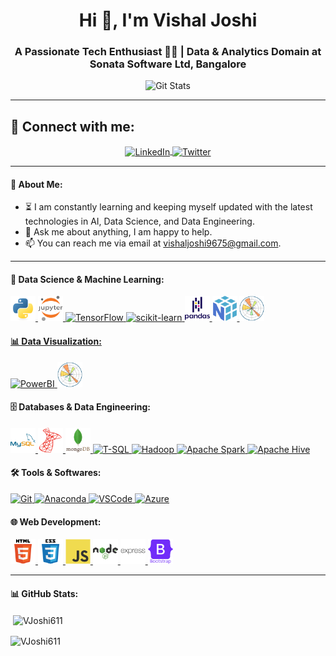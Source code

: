 <h1 align="center">Hi 👋, I'm Vishal Joshi</h1>
<h3 align="center">A Passionate Tech Enthusiast 👨‍💻 | Data & Analytics Domain at Sonata Software Ltd, Bangalore</h3>

<p align="center"> 
  <img src="https://komarev.com/ghpvc/?username=VJoshi611&label=Profile%20views&color=0e75b6&style=flat" alt="Git Stats" /> 
</p>

---

<h2 align="left">🚀 Connect with me:</h2>
<p align="center">
  <a href="https://www.linkedin.com/in/vishaljoshi06/" target="_blank">
    <img align="center" src="https://raw.githubusercontent.com/rahuldkjain/github-profile-readme-generator/master/src/images/icons/Social/linked-in-alt.svg" alt="LinkedIn" height="30" width="40" />
  </a>
  <a href="https://x.com/Vi_Shall_" target="blank">
    <img align="center" src="https://raw.githubusercontent.com/rahuldkjain/github-profile-readme-generator/master/src/images/icons/Social/twitter.svg" alt="Twitter" height="30" width="40" />
  </a>
</p>

---

<h4 align="left">🌱 About Me:</h4>
<ul>
  <li>⏳ I am constantly learning and keeping myself updated with the latest technologies in AI, Data Science, and Data Engineering.</li>
  <li>💬 Ask me about anything, I am happy to help.</li>
  <li>📫 You can reach me via email at <a href="mailto:vishaljoshi9675@gmail.com">vishaljoshi9675@gmail.com</a>.</li>
</ul>

---

<h4 align="left">🔬 Data Science & Machine Learning:</h4>
<p align="left">
  <a href="https://www.python.org" target="_blank"> 
    <img src="https://raw.githubusercontent.com/devicons/devicon/master/icons/python/python-original.svg" alt="Python" width="40" height="40"/>
  </a>
  <a href="https://jupyter.org/" target="_blank">
    <img src="https://raw.githubusercontent.com/devicons/devicon/master/icons/jupyter/jupyter-original-wordmark.svg" alt="Jupyter" width="40" height="40"/>
  </a>
  <a href="https://www.tensorflow.org/" target="_blank"> 
    <img src="https://www.vectorlogo.zone/logos/tensorflow/tensorflow-icon.svg" alt="TensorFlow" width="40" height="40"/>
  </a>
  <a href="https://scikit-learn.org/" target="_blank">
    <img src="https://upload.wikimedia.org/wikipedia/commons/thumb/0/05/Scikit_learn_logo.svg/1200px-Scikit_learn_logo.svg.png" alt="scikit-learn" width="40" height="40"/>
  </a>
  <a href="https://pandas.pydata.org/" target="_blank"> 
    <img src="https://raw.githubusercontent.com/devicons/devicon/master/icons/pandas/pandas-original-wordmark.svg" alt="Pandas" width="40" height="40"/>
  </a>
  <a href="https://numpy.org/" target="_blank"> 
    <img src="https://raw.githubusercontent.com/devicons/devicon/master/icons/numpy/numpy-original.svg" alt="NumPy" width="40" height="40"/>
  </a>
  <a href="https://matplotlib.org/" target="_blank"> 
    <img src="https://raw.githubusercontent.com/devicons/devicon/master/icons/matplotlib/matplotlib-original.svg" alt="Matplotlib" width="40" height="40"/>
</p>



<h4 align="left">📊 Data Visualization:</h4>
<p align="left">
  <a href="https://powerbi.microsoft.com/" target="_blank"> 
    <img src="https://www.vectorlogo.zone/logos/microsoft_powerbi/microsoft_powerbi-icon.svg" alt="PowerBI" width="40" height="40"/>
  </a>
   <a href="https://matplotlib.org/" target="_blank"> 
    <img src="https://raw.githubusercontent.com/devicons/devicon/master/icons/matplotlib/matplotlib-original.svg" alt="Matplotlib" width="40" height="40"/>
  </a>
</p>

<h4 align="left">🗄️ Databases & Data Engineering:</h4>
<p align="left">
  <a href="https://www.mysql.com/" target="_blank"> 
    <img src="https://raw.githubusercontent.com/devicons/devicon/master/icons/mysql/mysql-original-wordmark.svg" alt="MySQL" width="40" height="40"/>
  </a>
  <a href="https://www.microsoft.com/en-us/sql-server" target="_blank"> 
    <img src="https://raw.githubusercontent.com/devicons/devicon/master/icons/microsoftsqlserver/microsoftsqlserver-plain.svg" alt="MS SQL" width="40" height="40"/>
  </a>
  <a href="https://www.mongodb.com/" target="_blank"> 
    <img src="https://raw.githubusercontent.com/devicons/devicon/master/icons/mongodb/mongodb-original-wordmark.svg" alt="MongoDB" width="40" height="40"/>
  </a>
  <a href="https://docs.microsoft.com/en-us/sql/t-sql" target="_blank"> 
    <img src="https://upload.wikimedia.org/wikipedia/commons/thumb/4/4f/TSQL.svg/1200px-TSQL.svg.png" alt="T-SQL" width="40" height="40"/>
  </a>
  <a href="https://hadoop.apache.org/" target="_blank">
    <img src="https://www.vectorlogo.zone/logos/apache_hadoop/apache_hadoop-icon.svg" alt="Hadoop" width="40" height="40"/>
  </a>
  <a href="https://spark.apache.org/" target="_blank">
    <img src="https://spark.apache.org/images/spark-logo-trademark.png" alt="Apache Spark" width="40" height="40"/>
  </a>
  <a href="https://hive.apache.org/" target="_blank">
    <img src="https://www.vectorlogo.zone/logos/apache_hive/apache_hive-icon.svg" alt="Apache Hive" width="40" height="40"/>
  </a>
</p>

<h4 align="left">🛠️ Tools & Softwares:</h4>
<p align="left"> 
  <a href="https://git-scm.com/" target="_blank">
    <img src="https://www.vectorlogo.zone/logos/git-scm/git-scm-icon.svg" alt="Git" width="40" height="40"/>
  </a>
  <a href="https://www.anaconda.com/" target="_blank">
    <img src="https://cdn.ourcodeworld.com/public-media/articles/anaconda-python-6185c003c98a3.png" alt="Anaconda" width="40" height="40"/>
  </a>
  <a href="https://code.visualstudio.com/" target="_blank">
    <img src="https://cdn.jsdelivr.net/gh/devicons/devicon/icons/vscode/vscode-original.svg" alt="VSCode" width="40" height="40"/>
  </a>
  <a href="https://azure.microsoft.com/en-us/" target="_blank">
    <img src="https://www.vectorlogo.zone/logos/microsoft_azure/microsoft_azure-icon.svg" alt="Azure" width="40" height="40"/>
  </a>
</p>

<h4 align="left">🌐 Web Development:</h4>
<p align="left">
  <a href="https://www.w3.org/html/" target="_blank">
    <img src="https://raw.githubusercontent.com/devicons/devicon/master/icons/html5/html5-original-wordmark.svg" alt="HTML5" width="40" height="40"/>
  </a>
  <a href="https://www.w3.org/Style/CSS/" target="_blank">
    <img src="https://raw.githubusercontent.com/devicons/devicon/master/icons/css3/css3-original-wordmark.svg" alt="CSS3" width="40" height="40"/>
  </a>
  <a href="https://developer.mozilla.org/en-US/docs/Web/JavaScript" target="_blank">
    <img src="https://raw.githubusercontent.com/devicons/devicon/master/icons/javascript/javascript-original.svg" alt="JavaScript" width="40" height="40"/>
  </a>
  <a href="https://nodejs.org/" target="_blank">
    <img src="https://raw.githubusercontent.com/devicons/devicon/master/icons/nodejs/nodejs-original-wordmark.svg" alt="Node.js" width="40" height="40"/>
  </a>
  <a href="https://expressjs.com/" target="_blank">
    <img src="https://raw.githubusercontent.com/devicons/devicon/master/icons/express/express-original-wordmark.svg" alt="Express.js" width="40" height="40"/>
  </a>
  <a href="https://getbootstrap.com/" target="_blank">
    <img src="https://raw.githubusercontent.com/devicons/devicon/master/icons/bootstrap/bootstrap-plain-wordmark.svg" alt="Bootstrap" width="40" height="40"/>
  </a>
</p>

---

<h4 align="left">📊 GitHub Stats:</h4>
<p>&nbsp;<img align="center" src="https://github-readme-stats.vercel.app/api?username=VJoshi611&show_icons=true&locale=en" alt="VJoshi611" /></p>
<p><img align="center" src="https://github-readme-streak-stats.herokuapp.com/?user=VJoshi611&theme=radical" alt="VJoshi611" /></p>

